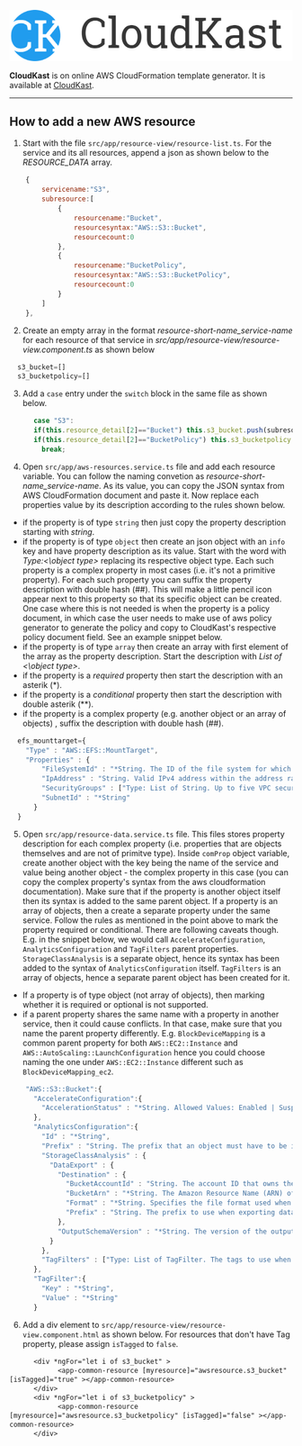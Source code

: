 ![CloudKast Logo](src/assets/img/cloudkast-logo.jpg)

**CloudKast** is on online AWS CloudFormation template generator. It is available at [CloudKast](https://krunal4amity.github.io).

---
## How to add a new AWS resource
1. Start with the file `src/app/resource-view/resource-list.ts`. For the service and its all resources, append a json as shown below to the *RESOURCE_DATA* array.

```javascript
    {
        servicename:"S3",
        subresource:[
            {
                resourcename:"Bucket",
                resourcesyntax:"AWS::S3::Bucket",
                resourcecount:0
            },
            {
                resourcename:"BucketPolicy",
                resourcesyntax:"AWS::S3::BucketPolicy",
                resourcecount:0
            }
        ]
    },
```

2. Create an empty array in the format *resource-short-name_service-name* for each resource of that service in *src/app/resource-view/resource-view.component.ts* as shown below

```javascript
  s3_bucket=[]
  s3_bucketpolicy=[]
```
3. Add a `case` entry under the `switch` block in the same file as shown below.

```javascript
      case "S3":
      if(this.resource_detail[2]=="Bucket") this.s3_bucket.push(subresource.resourcecount);
      if(this.resource_detail[2]=="BucketPolicy") this.s3_bucketpolicy.push(subresource.resourcecount);
        break;
```

4. Open `src/app/aws-resources.service.ts` file and add each resource variable. You can follow the naming convetion as *resource-short-name_service-name*. As its value, you can copy the JSON syntax from AWS CloudFormation document and paste it. Now replace each properties value by its description according to the rules shown below.
- if the property is of type `string` then just copy the property description starting with *string*.
- if the property is of type `object` then create an json object with an `info` key and have property description as its value. Start with the word with *Type:<\object type\>* replacing its respective object type. Each such property is a complex property in most cases (i.e. it's not a primitive property). For each such property you can suffix the property description with double hash (##). This will make a little pencil icon appear next to this property so that its specific object can be created. One case where this is not needed is when the property is a policy document, in which case the user needs to make use of aws policy generator to generate the policy and copy to CloudKast's respective policy document field. See an example snippet below.
- if the property is of type `array` then create an array with first element of the array as the property description. Start the description with *List of <\object type\>*.
- if the property is a *required* property then start the description with an asterik (*).
- if the property is a *conditional* property then start the description with double asterik (**).
- if the property is a complex property (e.g. another object or an array of objects) , suffix the description with double hash (##). 

```javascript
  efs_mounttarget={
    "Type" : "AWS::EFS::MountTarget",
    "Properties" : {
        "FileSystemId" : "*String. The ID of the file system for which to create the mount target.",
        "IpAddress" : "String. Valid IPv4 address within the address range of the specified subnet.",
        "SecurityGroups" : ["Type: List of String. Up to five VPC security group IDs, of the form sg-xxxxxxxx. These must be for the same VPC as subnet specified."],
        "SubnetId" : "*String"
      }
  }
```


5. Open `src/app/resource-data.service.ts` file. This files stores property description for each complex property (i.e. properties that are objects themselves and are not of primitve type). Inside `comProp` object variable, create another object with the key being the name of the service and value being another object - the complex property in this case (you can copy the complex property's syntax from the aws cloudformation documentation). Make sure that if the property is another object itself then its syntax is added to the same parent object. If a property is an array of objects, then a create a separate property under the same service. Follow the rules as mentioned in the point above to mark the property required or conditional. There are following caveats though. E.g. in the snippet below, we would call `AccelerateConfiguration`, `AnalyticsConfiguration` and `TagFilters` parent properties. `StorageClassAnalysis` is a separate object, hence its syntax has been added to the syntax of `AnalyticsConfiguration` itself. `TagFilters` is an array of objects, hence a separate parent object has been created for it.
- If a property is of type object (not array of objects), then marking whether it is required or optional is not supported.
- if a parent property shares the same name with a property in another service, then it could cause conflicts. In that case, make sure that you name the parent property differently. E.g. `BlockDeviceMapping` is a common parent property for both `AWS::EC2::Instance` and `AWS::AutoScaling::LaunchConfiguration` hence you could choose naming the one under `AWS::EC2::Instance` different such as `BlockDeviceMapping_ec2`. 

```javascript
    "AWS::S3::Bucket":{
      "AccelerateConfiguration":{
        "AccelerationStatus" : "*String. Allowed Values: Enabled | Suspended. "
      },
      "AnalyticsConfiguration":{
        "Id" : "*String",
        "Prefix" : "String. The prefix that an object must have to be included in the analytics results.",
        "StorageClassAnalysis" : {
          "DataExport" : {
            "Destination" : {
              "BucketAccountId" : "String. The account ID that owns the destination bucket. If no account ID is provided, the owner will not be validated prior to exporting data.",
              "BucketArn" : "*String. The Amazon Resource Name (ARN) of the bucket to which data is exported.",
              "Format" : "*String. Specifies the file format used when exporting data to Amazon S3.",
              "Prefix" : "String. The prefix to use when exporting data. The prefix is prepended to all results."
            },
            "OutputSchemaVersion" : "*String. The version of the output schema to use when exporting data. Must be V_1."
          }          
        },
        "TagFilters" : ["Type: List of TagFilter. The tags to use when evaluating an analytics filter. The analytics only includes objects that meet the filter's criteria. If no filter is specified, all of the contents of the bucket are included in the analysis.##" ]
      },
      "TagFilter":{
        "Key" : "*String",
        "Value" : "*String"
      }
```


6. Add a div element to `src/app/resource-view/resource-view.component.html` as shown below. For resources that don't have Tag property, please assign `isTagged` to `false`.  

```
      <div *ngFor="let i of s3_bucket" >
            <app-common-resource [myresource]="awsresource.s3_bucket" [isTagged]="true" ></app-common-resource>
      </div>                                          
      <div *ngFor="let i of s3_bucketpolicy" >
            <app-common-resource [myresource]="awsresource.s3_bucketpolicy" [isTagged]="false" ></app-common-resource>
      </div>                                          
```

